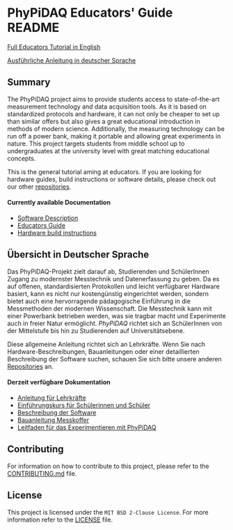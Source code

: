 # PhyPiDAQ  Educators' Guide README


[Full Educators Tutorial in English](EducatorsGuide.md)

[Ausführliche Anleitung in deutscher Sprache](Anleitung.md)


## Summary  

The PhyPiDAQ project aims to provide students access to state-of-the-art measurement technology and data
acquisition tools. As it is based on standardized protocols and hardware, it can not only be cheaper to
set up than similar offers but also gives a great educational introduction in methods of modern science. 
Additionally, the measuring technology can be run off a power bank, making it portable and allowing great
experiments in nature. This project targets students from middle school up to undergraduates at the university
level with great matching educational concepts.
  
This is the general tutorial aming at educators. 
If you are looking for hardware guides, build instructions or software details, please check out our
other [repositories](https://github.com/PhyPiDAQ).

#### Currently available Documentation

 - [Software Description](https://github.com/PhyPiDAQ/PhyPiDAQ/tree/main/docs/Documentation_en.md)
 - [Educators Guide](https://github.com/PhyPiDAQ/EducatorsGuide/blob/main/EducatorsGuide.md)
 - [Hardware build instructions](https://github.com/PhyPiDAQ/MeasuringCase/blob/main/Documentation_en.md)


## Übersicht in Deutscher Sprache

Das PhyPiDAQ-Projekt zielt darauf ab, Studierenden und SchülerInnen Zugang zu modernster Messtechnik
und Datenerfassung zu geben. Da es auf offenen, standardisierten Protokollen und leicht verfügbarer
Hardware basiert, kann es nicht nur kostengünstig eingerichtet werden, sondern bietet auch eine 
hervorragende pädagogische Einführung in die Messmethoden der modernen Wissenschaft. Die Messtechnik 
kann mit einer Powerbank betrieben werden, was sie tragbar macht und Experimente auch in freier Natur
ermöglicht. *PhyPiDAQ* richtet sich an SchülerInnen von der Mittelstufe bis hin zu Studierenden auf Universitätsebene. 

Diese allgemeine Anleitung richtet sich an Lehrkräfte.
Wenn Sie nach Hardware-Beschreibungen, Bauanleitungen oder einer detaillierten Beschreibung der Software suchen, schauen Sie sich bitte unsere anderen
[Repositories](https://github.com/PhyPiDAQ) an.

#### Derzeit verfügbare Dokumentation

 - [Anleitung für Lehrkräfte](https://github.com/PhyPiDAQ/EducatorsGuide/blob/main/Anleitung.md)
 - [Einführungskurs für Schülerinnen und Schüler](https://github.com/PhyPiDAQ/EducatorsGuide/blob/main/docs/Kurs_digitale_Messwerterfassung_mit_PhyPiDAQ.pdf)
 - [Beschreibung der Software](https://github.com/PhyPiDAQ/PhyPiDAQ/blob/main/docs/Dokumentation_de.md)
 - [Bauanleitung Messkoffer](https://github.com/PhyPiDAQ/MeasuringCase/blob/main/Dokumentation_de.md)
 - [Leitfaden für das Experimentieren mit PhyPiDAQ](https://github.com/LangP14/EducatorsGuide/blob/main/Leitfaden%20fuer%20das%20Experimentieren%20mit%20PhyPiDAQ.md)


## Contributing

For information on how to contribute to this project, please refer to the [CONTRIBUTING.md](CONTRIBUTING.md) file.

## License

This project is licensed under the `MIT BSD 2-Clause License`. For more information refer to the [LICENSE](LICENSE) file.
